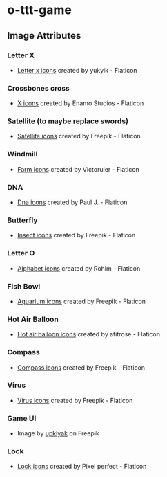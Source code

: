 # o-ttt-game

## Image Attributes

### Letter X

- [Letter x icons](https://www.flaticon.com/free-icons/letter-x) created by yukyik - Flaticon

### Crossbones cross

- [X icons](https://www.flaticon.com/free-icons/x) created by Enamo Studios - Flaticon

### Satellite (to maybe replace swords)

- [Satellite icons](https://www.flaticon.com/free-icons/satellite) created by Freepik - Flaticon

### Windmill

- [Farm icons](https://www.flaticon.com/free-icons/farm) created by Victoruler - Flaticon

### DNA

- [Dna icons](https://www.flaticon.com/free-icons/dna) created by Paul J. - Flaticon

### Butterfly

- [Insect icons](https://www.flaticon.com/free-icons/insect) created by Freepik - Flaticon

### Letter O

- [Alphabet icons](https://www.flaticon.com/free-icons/alphabet) created by Rohim - Flaticon

### Fish Bowl

- [Aquarium icons](https://www.flaticon.com/free-icons/aquarium) created by Freepik - Flaticon

### Hot Air Balloon

- [Hot air balloon icons](https://www.flaticon.com/free-icons/hot-air-balloon) created by afitrose - Flaticon

### Compass

- [Compass icons](https://www.flaticon.com/free-icons/compass) created by Freepik - Flaticon

### Virus

- [Virus icons](https://www.flaticon.com/free-icons/virus) created by Freepik - Flaticon

### Game UI

- Image by [upklyak](https://www.freepik.com/free-vector/space-stream-overlay-game-twitch-ui-frame-streaming-screen-gamer-username-panels-menu-buttons-template-esport-online-live-video-digital-user-interface-glow-borders-cartoon-vector-set_21050362.htm#from_view=detail_alsolike) on Freepik

### Lock

- [Lock icons](https://www.flaticon.com/free-icons/lock) created by Pixel perfect - Flaticon
